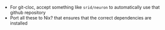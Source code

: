 * For git-cloc, accept something like `srid/neuron` to automatically use that github repository
* Port all these to Nix? that ensures that the correct dependencies are installed
